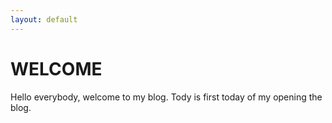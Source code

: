 ```yaml
---
layout: default
---
```


# WELCOME

Hello everybody, welcome to my blog. Tody is first today of my opening the blog.

